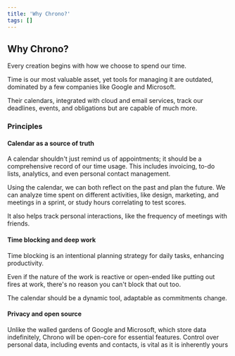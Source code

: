 ```yaml
---
title: 'Why Chrono?'
tags: []
---
```


## Why Chrono?

Every creation begins with how we choose to spend our time.

Time is our most valuable asset, yet tools for managing it are outdated, dominated by a few companies like Google and Microsoft.

Their calendars, integrated with cloud and email services, track our deadlines, events, and obligations but are capable of much more.

### Principles

#### Calendar as a source of truth

A calendar shouldn't just remind us of appointments; it should be a comprehensive record of our time usage. This includes invoicing, to-do lists, analytics, and even personal contact management.

Using the calendar, we can both reflect on the past and plan the future. We can analyze time spent on different activities, like design, marketing, and meetings in a sprint, or study hours correlating to test scores.

It also helps track personal interactions, like the frequency of meetings with friends.

#### Time blocking and deep work

Time blocking is an intentional planning strategy for daily tasks, enhancing productivity.

Even if the nature of the work is reactive or open-ended like putting out fires at work, there's no reason you can't block that out too.

The calendar should be a dynamic tool, adaptable as commitments change.

#### Privacy and open source

Unlike the walled gardens of Google and Microsoft, which store data indefinitely, Chrono will be open-core for essential features. Control over personal data, including events and contacts, is vital as it is inherently yours